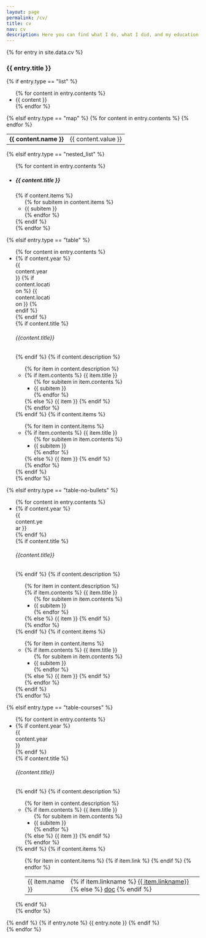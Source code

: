 ```yaml
---
layout: page
permalink: /cv/
title: cv
nav: cv
description: Here you can find what I do, what I did, and my education.
---
```



<div class="cv">
	{% for entry in site.data.cv %}
		<div class="cardcv mt-3 p-3">
			<h3 class="cv">{{ entry.title }}</h3>
			<div>
			{% if entry.type == "list" %}
				<ul class="list-group list-group-flush">
				{% for content in entry.contents %}
					<li class="cardcv list-group-item list-group-item-cv list_cv">{{ content }}</li>
				{% endfor %}
				</ul>
			{% elsif entry.type == "map" %}
				<table class="table-sm table-borderless">
					{% for content in entry.contents %}
						<tr>
							<td class="cv p-0 pr-2 font-weight-bold text-right"><b>{{ content.name }}</b></td>
							<td class="cv p-0 pl-2 font-weight-light text-left">{{ content.value }}</td>
						</tr>
					{% endfor %}
				</table>
			{% elsif entry.type == "nested_list" %}
				<ul class="list-group list-group-flush">
				{% for content in entry.contents %}
					<li class="cardcv list-group-item list-group-item-cv">
					<h5 class="font-italic">{{ content.title }}</h5>
					{% if content.items %}
						<ul class="subitems">
								{% for subitem in content.items %}
									<li><span class="subitem">{{ subitem }}</span></li>
								{% endfor %}
								</ul>
							{% endif %}
					</li>
				{% endfor %}
				</ul>
			{% elsif entry.type == "table" %}
				<ul class="list-group list-group-flush">
				{% for content in entry.contents %}
					<li class="cardcv list-group-item list-group-item-cv">
						<div class="row">
							{% if content.year %}
								<div class="col-xs-2 cl-sm-2 col-md-auto text-center colcv" style="width: 90px;">
									<span class="badge abbr abbrcv">
										{{ content.year }}
									</span>
									{% if content.location %}
									<span class="cvlocation">
										<i class="fas fa-map-marker-alt iconlocation"></i> {{ content.location }}
									</span>
									{% endif %}
								</div>
							{% endif %}
							<div class="col-xs-10 cl-sm-10 col-md mt-2 mt-md-0">
								{% if content.title %}
								<h6 class="title font-weight-bold ml-1 ml-md-4">{{content.title}}</h6>
								{% endif %}
								{% if content.description %}
									<ul class="items">
										{% for item in content.description %}
										    <li>
												{% if item.contents %}
													<span class="item-title">{{ item.title }}</span>
													<ul class="subitems">
													{% for subitem in item.contents %}
														<li><span class="subitem">{{ subitem }}</span></li>
													{% endfor %}
													</ul>
												{% else %}
													<span class="item">{{ item }}</span>
												{% endif %}
											</li>
										{% endfor %}
									</ul>
								{% endif %}
								{% if content.items %}
									<ul class="items">
										{% for item in content.items %}
											<li>
												{% if item.contents %}
													<span class="item-title">{{ item.title }}</span>
													<ul class="subitems">
													{% for subitem in item.contents %}
														<li><span class="subitem">{{ subitem }}</span></li>
													{% endfor %}
													</ul>
												{% else %}
													<span class="item">{{ item }}</span>
												{% endif %}
											</li>
										{% endfor %}
									</ul>
								{% endif %}
							</div>
						</div>
					</li>
				{% endfor %}
				</ul>
            {% elsif entry.type == "table-no-bullets" %}
                <ul class="cardcv-text font-weight-light list-group list-group-flush">
                {% for content in entry.contents %}
                    <li class="cardcv list-group-item list-group-item-cv">
                        <div class="row">
                            {% if content.year %}
                                <div class="col-xs-2 cl-sm-2 col-md-auto text-left" style="width: 75px;">
                                    <span class="badge abbr abbrcv">
                                        {{ content.year }}
                                    </span>
                                </div>
                            {% endif %}
                            <div class="col-xs-10 cl-sm-10 col-md mt-2 mt-md-0">
                                {% if content.title %}
                                <h6 class="title font-weight-bold ml-1 ml-md-4">{{content.title}}</h6>
                                {% endif %}
                                {% if content.description %}
                                    <ul class="items list_no_bullet">
                                        {% for item in content.description %}
                                            <li style="list-style-type: none;">
                                                {% if item.contents %}
                                                    <span class="item-title">{{ item.title }}</span>
                                                    <ul class="subitems list_no_bullet">
                                                    {% for subitem in item.contents %}
                                                        <li><span class="subitem">{{ subitem }}</span></li>
                                                    {% endfor %}
                                                    </ul>
                                                {% else %}
                                                    <span class="item">{{ item }}</span>
                                                {% endif %}
                                            </li>
                                        {% endfor %}
                                    </ul>
                                {% endif %}
                                {% if content.items %}
                                    <ul class="items list_no_bullet">
                                        {% for item in content.items %}
                                            <li>
                                                {% if item.contents %}
                                                    <span class="item-title">{{ item.title }}</span>
                                                    <ul class="subitems list_no_bullet">
                                                    {% for subitem in item.contents %}
                                                        <li><span class="subitem">{{ subitem }}</span></li>
                                                    {% endfor %}
                                                    </ul>
                                                {% else %}
                                                    <span class="item">{{ item }}</span>
                                                {% endif %}
                                            </li>
                                        {% endfor %}
                                    </ul>
                                {% endif %}
                            </div>
                        </div>
                    </li>
                {% endfor %}
                </ul>
            {% elsif entry.type == "table-courses" %}
				<ul class="list-group list-group-flush">
				{% for content in entry.contents %}
					<li class="cardcv list-group-item list-group-item-cv">
						<div class="row">
							{% if content.year %}
								<div class="col-xs-2 cl-sm-2 col-md-auto text-center colcv" style="width: 90px;">
									<span class="badge abbr abbrcv">
										{{ content.year }}
									</span>
								</div>
							{% endif %}
							<div class="col-xs-10 cl-sm-10 col-md mt-2 mt-md-0">
								{% if content.title %}
								<h6 class="title font-weight-bold ml-1 ml-md-4">{{content.title}}</h6>
								{% endif %}
								{% if content.description %}
									<ul class="items">
										{% for item in content.description %}
										    <li>
												{% if item.contents %}
													<span class="item-title">{{ item.title }}</span>
													<ul class="subitems">
													{% for subitem in item.contents %}
														<li><span class="subitem">{{ subitem }}</span></li>
													{% endfor %}
													</ul>
												{% else %}
													<span class="item">{{ item }}</span>
												{% endif %}
											</li>
										{% endfor %}
									</ul>
								{% endif %}
								{% if content.items %}
									<ul class="items">
										<div class="tgcv-wrap">
										<table class="table-sm table-borderless tgcv">
										{% for item in content.items %}
													<tr class="cvcourses">
														<td class="cv cvcourses pr-2 text-left" style="display: list-item;list-style-type: disc;">
															<span class="item">{{ item.name }}</span>
														</td>
														{% if item.link %}
															<td class="cv cvcourses pl-2 text-left">
																{% if item.linkname %}
																	<a href="{{ item.link }}" class="btncv z-depth-0">{{ item.linkname}}</a>
																{% else %}
																	<a href="{{ item.link }}" class="btncv z-depth-0">doc</a>
																{% endif %}
															</td>
														{% endif %}
													</tr>
										{% endfor %}
										</table>
										</div>
									</ul>
								{% endif %}
							</div>
						</div>
					</li>
				{% endfor %}
				</ul>
            {% endif %}
            {% if entry.note %}
                <span class="cardcv font-weight-light">{{ entry.note }}</span>
            {% endif %}
			</div>
		</div>
	{% endfor %}
</div>